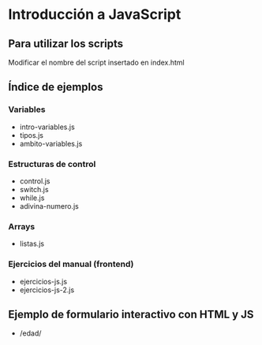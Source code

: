 # Introducción a JavaScript

## Para utilizar los scripts
Modificar el nombre del script insertado en index.html

## Índice de ejemplos

### Variables
- intro-variables.js
- tipos.js
- ambito-variables.js

### Estructuras de control
- control.js
- switch.js
- while.js
- adivina-numero.js

### Arrays
- listas.js

### Ejercicios del manual (frontend)
- ejercicios-js.js
- ejercicios-js-2.js

## Ejemplo de formulario interactivo con HTML y JS
- /edad/
